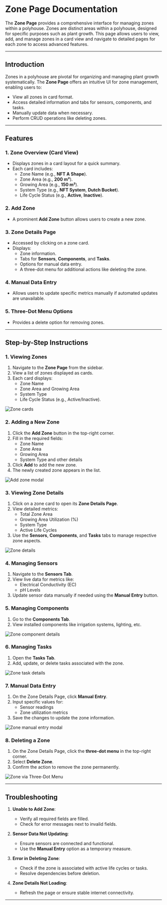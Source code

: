 # Zone Page Documentation

The **Zone Page** provides a comprehensive interface for managing zones within a polyhouse. Zones are distinct areas within a polyhouse, designed for specific purposes such as plant growth. This page allows users to view, add, and manage zones in a card view and navigate to detailed pages for each zone to access advanced features.

---

## Introduction

Zones in a polyhouse are pivotal for organizing and managing plant growth systematically. The **Zone Page** offers an intuitive UI for zone management, enabling users to:

- View all zones in card format.
- Access detailed information and tabs for sensors, components, and tasks.
- Manually update data when necessary.
- Perform CRUD operations like deleting zones.

---

## Features

### 1. Zone Overview (Card View)

- Displays zones in a card layout for a quick summary.
- Each card includes:
  - Zone Name (e.g., **NFT A Shape**).
  - Zone Area (e.g., **200 m²**).
  - Growing Area (e.g., **150 m²**).
  - System Type (e.g., **NFT System**, **Dutch Bucket**).
  - Life Cycle Status (e.g., **Active**, **Inactive**).

### 2. Add Zone

- A prominent **Add Zone** button allows users to create a new zone.

### 3. Zone Details Page

- Accessed by clicking on a zone card.
- Displays:
  - Zone information.
  - Tabs for **Sensors**, **Components**, and **Tasks**.
  - Options for manual data entry.
  - A three-dot menu for additional actions like deleting the zone.

### 4. Manual Data Entry

- Allows users to update specific metrics manually if automated updates are unavailable.

### 5. Three-Dot Menu Options

- Provides a delete option for removing zones.

---

## Step-by-Step Instructions

### 1. Viewing Zones

1. Navigate to the **Zone Page** from the sidebar.
2. View a list of zones displayed as cards.
3. Each card displays:
   - Zone Name
   - Zone Area and Growing Area
   - System Type
   - Life Cycle Status (e.g., Active/Inactive).

![Zone cards](./polyhouseAttachment/zoneCards.png)

### 2. Adding a New Zone

1. Click the **Add Zone** button in the top-right corner.
2. Fill in the required fields:
   - Zone Name
   - Zone Area
   - Growing Area
   - System Type
     and other details
3. Click **Add** to add the new zone.
4. The newly created zone appears in the list.

![Add zone modal](./polyhouseAttachment/zoneAddModal.png)

### 3. Viewing Zone Details

1. Click on a zone card to open its **Zone Details Page**.
2. View detailed metrics:
   - Total Zone Area
   - Growing Area Utilization (%)
   - System Type
   - Active Life Cycles
3. Use the **Sensors**, **Components**, and **Tasks** tabs to manage respective zone aspects.

![Zone details](./polyhouseAttachment/zoneDetails.png)

### 4. Managing Sensors

1. Navigate to the **Sensors Tab**.
2. View live data for metrics like:
   - Electrical Conductivity (EC)
   - pH Levels
3. Update sensor data manually if needed using the **Manual Entry** button.

### 5. Managing Components

1. Go to the **Components Tab**.
2. View installed components like irrigation systems, lighting, etc.

![Zone component details](./polyhouseAttachment/zoneDetailsComponentTab.png)

### 6. Managing Tasks

1. Open the **Tasks Tab**.
2. Add, update, or delete tasks associated with the zone.

![Zone task details](./polyhouseAttachment/zoneDetailsTask.png)

### 7. Manual Data Entry

1. On the Zone Details Page, click **Manual Entry**.
2. Input specific values for:
   - Sensor readings
   - Zone utilization metrics
3. Save the changes to update the zone information.

![Zone manual entry modal](./polyhouseAttachment/zoneManualEntry.png)

### 8. Deleting a Zone

1. On the Zone Details Page, click the **three-dot menu** in the top-right corner.
2. Select **Delete Zone**.
3. Confirm the action to remove the zone permanently.

![Zone via Three-Dot Menu](./polyhouseAttachment/zoneDelete.png)

---

## Troubleshooting

1. **Unable to Add Zone**:

   - Verify all required fields are filled.
   - Check for error messages next to invalid fields.

2. **Sensor Data Not Updating**:

   - Ensure sensors are connected and functional.
   - Use the **Manual Entry** option as a temporary measure.

3. **Error in Deleting Zone**:

   - Check if the zone is associated with active life cycles or tasks.
   - Resolve dependencies before deletion.

4. **Zone Details Not Loading**:
   - Refresh the page or ensure stable internet connectivity.

---
